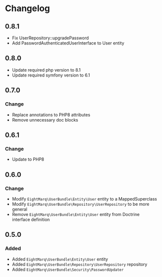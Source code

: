 # Changelog

## 0.8.1

* Fix UserRepository::upgradePassword 
* Add PasswordAuthenticatedUserInterface to User entity

## 0.8.0

* Update required php version to 8.1
* Update required symfony version to 6.1

## 0.7.0

### Change

* Replace annotations to PHP8 attributes
* Remove unnecessary doc blocks

## 0.6.1

### Change 

* Update to PHP8 

## 0.6.0

### Change

* Modify `EightMarq\UserBundle\Entity\User` entity to a MappedSuperclass
* Modify `EightMarq\UserBundle\Repository\UserRepository` to be more general
* Remove `EightMarq\UserBundle\Entity\User` entity from Doctrine interface definition

## 0.5.0

### Added

* Added `EightMarq\UserBundle\Entity\User` entity
* Added `EightMarq\UserBundle\Repository\UserRepository` repository
* Added `EightMarq\UserBundle\Security\PasswordUpdater`